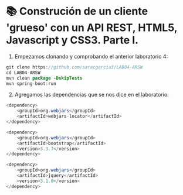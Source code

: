# ​ 📚 Construción de un cliente 'grueso' con un API REST, HTML5, Javascript y CSS3. Parte I.

1. Empezamos clonando y comprobando el anterior laboratorio 4: 

  
```java
git clone https://github.com/saracgarcia3/LAB04-ARSW
cd LAB04-ARSW
mvn clean package -DskipTests
mvn spring-boot:run
```

2. Agregamos las dependencias que se nos dice en el laboratorio: 

```java
<dependency>
    <groupId>org.webjars</groupId>
    <artifactId>webjars-locator</artifactId>
</dependency>

<dependency>
    <groupId>org.webjars</groupId>
    <artifactId>bootstrap</artifactId>
    <version>3.3.7</version>
</dependency>

<dependency>
    <groupId>org.webjars</groupId>
    <artifactId>jquery</artifactId>
    <version>3.1.0</version>
</dependency>          
```
